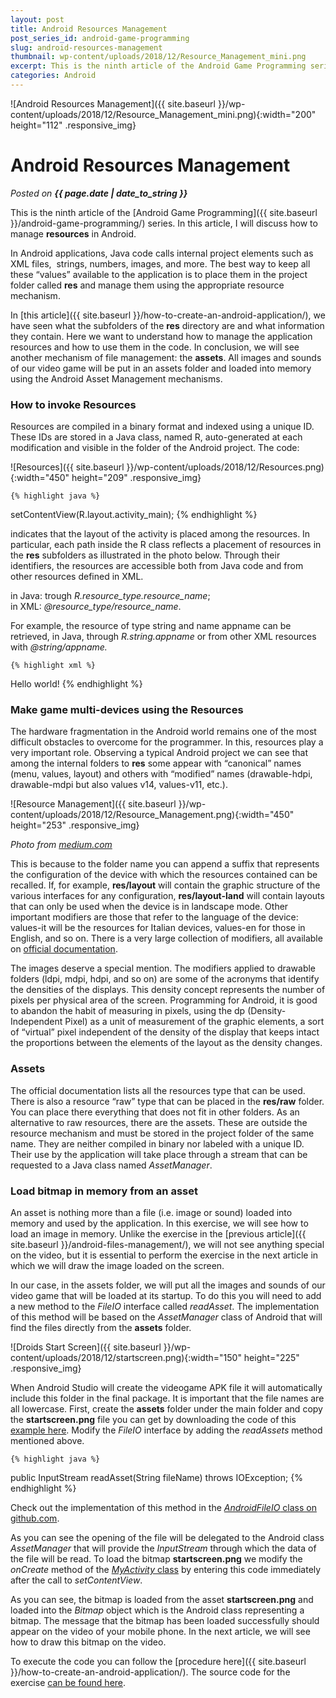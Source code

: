 ```yaml
---
layout: post
title: Android Resources Management
post_series_id: android-game-programming
slug: android-resources-management
thumbnail: wp-content/uploads/2018/12/Resource_Management_mini.png
excerpt: This is the ninth article of the Android Game Programming series. In this article, I will discuss how to manage resources in Android. Resources Management.
categories: Android
---
```


![Android Resources Management]({{ site.baseurl }}/wp-content/uploads/2018/12/Resource_Management_mini.png){:width="200" height="112" .responsive_img}

# Android Resources Management
_Posted on **{{ page.date | date_to_string }}**_

This is the ninth article of the [Android Game Programming]({{ site.baseurl }}/android-game-programming/) series. In this article, I will discuss how to manage **resources** in Android.

In Android applications, Java code calls internal project elements such as XML files,  strings, numbers, images, and more. The best way to keep all these “values” available to the application is to place them in the project folder called **res** and manage them using the appropriate resource mechanism.

In [this article]({{ site.baseurl }}/how-to-create-an-android-application/), we have seen what the subfolders of the **res** directory are and what information they contain. Here we want to understand how to manage the application resources and how to use them in the code. In conclusion, we will see another mechanism of file management: the **assets**. All images and sounds of our video game will be put in an assets folder and loaded into memory using the Android Asset Management mechanisms.

### How to invoke Resources

Resources are compiled in a binary format and indexed using a unique ID. These IDs are stored in a Java class, named R, auto-generated at each modification and visible in the folder of the Android project. The code:

![Resources]({{ site.baseurl }}/wp-content/uploads/2018/12/Resources.png){:width="450" height="209" .responsive_img}

    {% highlight java %}
setContentView(R.layout.activity_main);
    {% endhighlight %}

indicates that the layout of the activity is placed among the resources. In particular, each path inside the R class reflects a placement of resources in the **res** subfolders as illustrated in the photo below. Through their identifiers, the resources are accessible both from Java code and from other resources defined in XML.

in Java: trough _R.resource\_type.resource\_name_;  
in XML: _@resource\_type/resource\_name_.

For example, the resource of type string and name appname can be retrieved, in Java, through _R.string.appname_ or from other XML resources with _@string/appname._

    {% highlight xml %}
<string android:name="appname">Hello world!</string>
    {% endhighlight %}

### Make game multi-devices using the Resources

The hardware fragmentation in the Android world remains one of the most difficult obstacles to overcome for the programmer. In this, resources play a very important role. Observing a typical Android project we can see that among the internal folders to **res** some appear with “canonical” names (menu, values, layout) and others with “modified” names (drawable-hdpi, drawable-mdpi but also values v14, values-v11, etc.).

![Resource Management]({{ site.baseurl }}/wp-content/uploads/2018/12/Resource_Management.png){:width="450" height="253" .responsive_img}

_Photo from [medium.com](https://medium.com/@rafael_toledo/layouts-resources-android-tutorials-pt-4-2aa3ef7485d2)_

This is because to the folder name you can append a suffix that represents the configuration of the device with which the resources contained can be recalled. If, for example, **res/layout** will contain the graphic structure of the various interfaces for any configuration, **res/layout-land** will contain layouts that can only be used when the device is in landscape mode. Other important modifiers are those that refer to the language of the device: values-it will be the resources for Italian devices, values-en for those in English, and so on. There is a very large collection of modifiers, all available on [official documentation](https://developer.android.com/guide/topics/resources/providing-resources).

The images deserve a special mention. The modifiers applied to drawable folders (ldpi, mdpi, hdpi, and so on) are some of the acronyms that identify the densities of the displays. This density concept represents the number of pixels per physical area of the screen. Programming for Android, it is good to abandon the habit of measuring in pixels, using the dp (Density-Independent Pixel) as a unit of measurement of the graphic elements, a sort of “virtual” pixel independent of the density of the display that keeps intact the proportions between the elements of the layout as the density changes.

### Assets

The official documentation lists all the resources type that can be used. There is also a resource “raw” type that can be placed in the **res/raw** folder. You can place there everything that does not fit in other folders. As an alternative to raw resources, there are the assets. These are outside the resource mechanism and must be stored in the project folder of the same name. They are neither compiled in binary nor labeled with a unique ID. Their use by the application will take place through a stream that can be requested to a Java class named _AssetManager_.

### Load bitmap in memory from an asset

An asset is nothing more than a file (i.e. image or sound) loaded into memory and used by the application. In this exercise, we will see how to load an image in memory. Unlike the exercise in the [previous article]({{ site.baseurl }}/android-files-management/), we will not see anything special on the video, but it is essential to perform the exercise in the next article in which we will draw the image loaded on the screen.

In our case, in the assets folder, we will put all the images and sounds of our video game that will be loaded at its startup. To do this you will need to add a new method to the _FileIO_ interface called _readAsset_. The implementation of this method will be based on the _AssetManager_ class of Android that will find the files directly from the **assets** folder.

![Droids Start Screen]({{ site.baseurl }}/wp-content/uploads/2018/12/startscreen.png){:width="150" height="225" .responsive_img}

When Android Studio will create the videogame APK file it will automatically include this folder in the final package. It is important that the file names are all lowercase. First, create the **assets** folder under the main folder and copy the **startscreen.png** file you can get by downloading the code of this [example here](https://github.com/sasadangelo/HelloWorldApp/archive/0.0.3.zip). Modify the _FileIO_ interface by adding the _readAssets_ method mentioned above.

    {% highlight java %}
public InputStream readAsset(String fileName) throws IOException;
    {% endhighlight %}

Check out the implementation of this method in the [_AndroidFileIO_ class on github.com](https://github.com/sasadangelo/HelloWorldApp/blob/0.0.3/app/src/main/java/org/androidforfun/framework/impl/AndroidFileIO.java).

As you can see the opening of the file will be delegated to the Android class _AssetManager_ that will provide the _InputStream_ through which the data of the file will be read. To load the bitmap **startscreen.png** we modify the _onCreate_ method of the [_MyActivity_ class](https://github.com/sasadangelo/HelloWorldApp/blob/0.0.3/app/src/main/java/org/androidforfun/helloworldapp/MyActivity.java) by entering this code immediately after the call to _setContentView_.

As you can see, the bitmap is loaded from the asset **startscreen.png** and loaded into the _Bitmap_ object which is the Android class representing a bitmap. The message that the bitmap has been loaded successfully should appear on the video of your mobile phone. In the next article, we will see how to draw this bitmap on the video.

To execute the code you can follow the [procedure here]({{ site.baseurl }}/how-to-create-an-android-application/). The source code for the exercise [can be found here](https://github.com/sasadangelo/HelloWorldApp/archive/0.0.3.zip).
